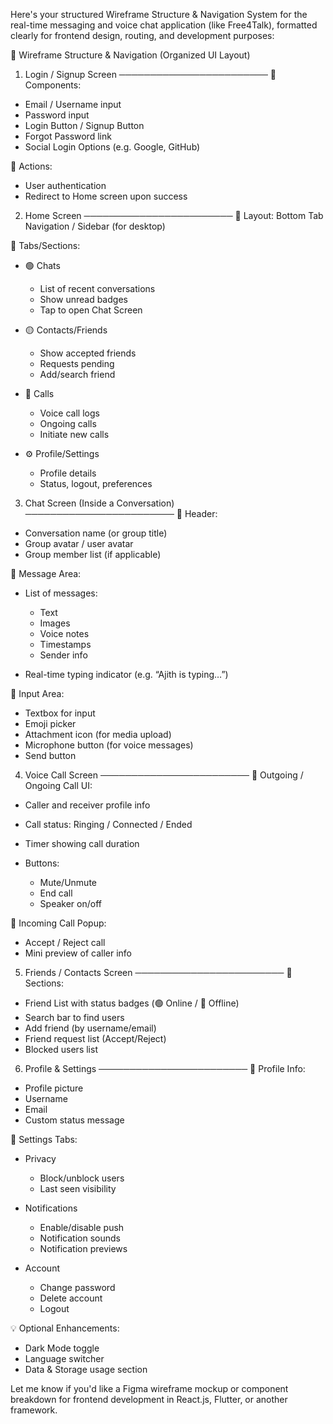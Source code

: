Here's your structured Wireframe Structure & Navigation System for the real-time messaging and voice chat application (like Free4Talk), formatted clearly for frontend design, routing, and development purposes:

🧩 Wireframe Structure & Navigation (Organized UI Layout)

1. Login / Signup Screen
   ────────────────────────
   🔹 Components:

* Email / Username input
* Password input
* Login Button / Signup Button
* Forgot Password link
* Social Login Options (e.g. Google, GitHub)

🔹 Actions:

* User authentication
* Redirect to Home screen upon success

2. Home Screen
   ────────────────────────
   🔹 Layout: Bottom Tab Navigation / Sidebar (for desktop)

🔹 Tabs/Sections:

* 🟢 Chats

  * List of recent conversations
  * Show unread badges
  * Tap to open Chat Screen

* 🟡 Contacts/Friends

  * Show accepted friends
  * Requests pending
  * Add/search friend

* 🔵 Calls

  * Voice call logs
  * Ongoing calls
  * Initiate new calls

* ⚙️ Profile/Settings

  * Profile details
  * Status, logout, preferences

3. Chat Screen (Inside a Conversation)
   ────────────────────────
   🔹 Header:

* Conversation name (or group title)
* Group avatar / user avatar
* Group member list (if applicable)

🔹 Message Area:

* List of messages:

  * Text
  * Images
  * Voice notes
  * Timestamps
  * Sender info

* Real-time typing indicator (e.g. “Ajith is typing…”)

🔹 Input Area:

* Textbox for input
* Emoji picker
* Attachment icon (for media upload)
* Microphone button (for voice messages)
* Send button

4. Voice Call Screen
   ────────────────────────
   🔹 Outgoing / Ongoing Call UI:

* Caller and receiver profile info
* Call status: Ringing / Connected / Ended
* Timer showing call duration
* Buttons:

  * Mute/Unmute
  * End call
  * Speaker on/off

🔹 Incoming Call Popup:

* Accept / Reject call
* Mini preview of caller info

5. Friends / Contacts Screen
   ────────────────────────
   🔹 Sections:

* Friend List with status badges (🟢 Online / 🔴 Offline)
* Search bar to find users
* Add friend (by username/email)
* Friend request list (Accept/Reject)
* Blocked users list

6. Profile & Settings
   ────────────────────────
   🔹 Profile Info:

* Profile picture
* Username
* Email
* Custom status message

🔹 Settings Tabs:

* Privacy

  * Block/unblock users
  * Last seen visibility

* Notifications

  * Enable/disable push
  * Notification sounds
  * Notification previews

* Account

  * Change password
  * Delete account
  * Logout

💡 Optional Enhancements:

* Dark Mode toggle
* Language switcher
* Data & Storage usage section

Let me know if you'd like a Figma wireframe mockup or component breakdown for frontend development in React.js, Flutter, or another framework.
